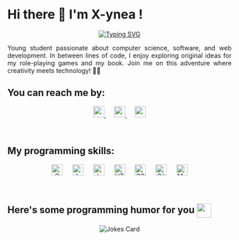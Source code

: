 <h1> Hi there 👋 I'm X-ynea ! </h1>

<p align="center">
  <a href="https://git.io/typing-svg"><img src="https://readme-typing-svg.demolab.com?font=Fira+Code&weight=900&size=20&pause=1000&color=f03f87&center=true&vCenter=true&width=600&height=50&lines=Computer+Science+Student;Always+learning+new+things;Open+for+job+opportunities" alt="Typing SVG" /></a>
</p>

<p align="justify">
  Young student passionate about computer science, software, and web development. In between lines of code, I enjoy exploring original ideas for my role-playing games and my book. Join me on this adventure where creativity meets technology! 🚀✨
</p>


<h2>You can reach me by:</h2>
<p align="center">
  <a href="https://www.linkedin.com/in/sabrina-lavergne/" target="_blank">
    <img src="https://img.shields.io/badge/linkedin-%231DA1F2.svg?style=plastic&logo=linkedin&logoColor=white" alt="xynea_linkedin" height="25">
  </a>
  &emsp; 
  <a href="mailto:sabr.lavergne@gmail.com" target="_blank">
    <img src="https://img.shields.io/badge/gmail-EA4335.svg?style=plastic&logo=gmail&logoColor=white" alt="xynea_mail" height="25">
  </a>
  &emsp; 
  <a href="https://www.canva.com/design/DAF1S5PpB3E/D0G72Xb2IJGRPEbHVR3qzA/view?utm_content=DAF1S5PpB3E&utm_campaign=designshare&utm_medium=link&utm_source=editor" target="_blank">
    <img src="https://img.shields.io/badge/My%20resume-8A2BE2style=plastic" alt="xynea_resume" height="25">
  </a>
</p>

</br>

<h2>My programming skills:</h2>
<p align="center">
  <img alt="C" src="https://img.shields.io/badge/C%20-%232370ED.svg?style=plastic&logo=c&logoColor=white" height="25">
  &emsp; 
  <img alt="JavaScript" src="https://img.shields.io/badge/JavaScript%20-%23F7DF1E.svg?style=plastic&logo=javascript&logoColor=black" height="25">
  &emsp; 
  <img alt="Java" src="https://img.shields.io/badge/Java-%23007396.svg?style=plastic&logo=java&logoColor=white" height="25">
  &emsp; 
  <img alt="HTML" src="https://img.shields.io/badge/HTML5%20-%23E34F26.svg?style=plastic&logo=html5&logoColor=white" height="25">
  &emsp; 
  <img alt="CSS" src="https://img.shields.io/badge/CSS%20-%231572B6.svg?style=plastic&logo=css3&logoColor=white" height="25">
  &emsp; 
  <img alt="GitHub" src="https://img.shields.io/badge/github-%23181717.svg?style=plastic&logo=github&logoColor=white" height="25">
  &emsp; 
  <img alt="Mark Down" src="https://img.shields.io/badge/Markdown-000000?style=plastic&logo=markdown&logoColor=white" height="25">
</p>

</br>

<h2> Here's some programming humor for you <img align ='center' src='https://media2.giphy.com/media/UQDSBzfyiBKvgFcSTw/giphy.gif?cid=ecf05e47p3cd513axbek3f56ti3jzizq8hincw20jauyyfyw&rid=giphy.gif' width = '32px'></h2>

<div align="center">

![Jokes Card](https://readme-jokes.vercel.app/api?theme=radical)
</div>


